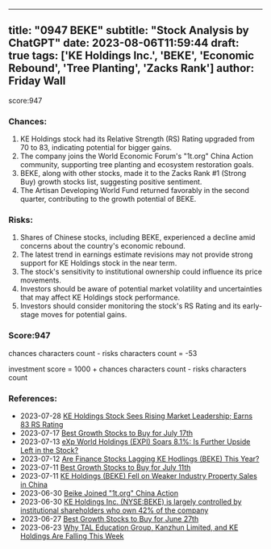 
---
title: "0947 BEKE"
subtitle: "Stock Analysis by ChatGPT"
date: 2023-08-06T11:59:44
draft: true
tags: ['KE Holdings Inc.', 'BEKE', 'Economic Rebound', 'Tree Planting', 'Zacks Rank']
author: Friday Wall
---

score:947
### Chances:
1. KE Holdings stock had its Relative Strength (RS) Rating upgraded from 70 to 83, indicating potential for bigger gains.
2. The company joins the World Economic Forum's "1t.org" China Action community, supporting tree planting and ecosystem restoration goals.
3. BEKE, along with other stocks, made it to the Zacks Rank #1 (Strong Buy) growth stocks list, suggesting positive sentiment.
4. The Artisan Developing World Fund returned favorably in the second quarter, contributing to the growth potential of BEKE.
### Risks:
1. Shares of Chinese stocks, including BEKE, experienced a decline amid concerns about the country's economic rebound.
2. The latest trend in earnings estimate revisions may not provide strong support for KE Holdings stock in the near term.
3. The stock's sensitivity to institutional ownership could influence its price movements.
4. Investors should be aware of potential market volatility and uncertainties that may affect KE Holdings stock performance.
5. Investors should consider monitoring the stock's RS Rating and its early-stage moves for potential gains.
### Score:947
chances characters count - risks characters count = -53

investment score = 1000 + chances characters count - risks characters count
### References:
- 2023-07-28 [KE Holdings Stock Sees Rising Market Leadership; Earns 83 RS Rating](https://finance.yahoo.com/m/39bb2698-46fe-35f6-91e2-2ff08459c239/ke-holdings-stock-sees-rising.html?.tsrc=rss)
- 2023-07-17 [Best Growth Stocks to Buy for July 17th](https://finance.yahoo.com/news/best-growth-stocks-buy-july-113200645.html?.tsrc=rss)
- 2023-07-13 [eXp World Holdings (EXPI) Soars 8.1%: Is Further Upside Left in the Stock?](https://finance.yahoo.com/news/exp-world-holdings-expi-soars-122900010.html?.tsrc=rss)
- 2023-07-12 [Are Finance Stocks Lagging  KE Hodlings (BEKE) This Year?](https://finance.yahoo.com/news/finance-stocks-lagging-ke-hodlings-134013639.html?.tsrc=rss)
- 2023-07-11 [Best Growth Stocks to Buy for July 11th](https://finance.yahoo.com/news/best-growth-stocks-buy-july-114900352.html?.tsrc=rss)
- 2023-07-11 [KE Holdings (BEKE) Fell on Weaker Industry Property Sales in China](https://finance.yahoo.com/news/ke-holdings-beke-fell-weaker-075636753.html?.tsrc=rss)
- 2023-06-30 [Beike Joined "1t.org" China Action](https://finance.yahoo.com/news/beike-joined-1t-org-china-102500929.html?.tsrc=rss)
- 2023-06-30 [KE Holdings Inc. (NYSE:BEKE) is largely controlled by institutional shareholders who own 42% of the company](https://finance.yahoo.com/news/ke-holdings-inc-nyse-beke-165656184.html?.tsrc=rss)
- 2023-06-27 [Best Growth Stocks to Buy for June 27th](https://finance.yahoo.com/news/best-growth-stocks-buy-june-111500320.html?.tsrc=rss)
- 2023-06-23 [Why TAL Education Group, Kanzhun Limited, and KE Holdings Are Falling This Week](https://finance.yahoo.com/m/36366f04-3187-361f-afc0-465ec48b618f/why-tal-education-group%2C.html?.tsrc=rss)


                
